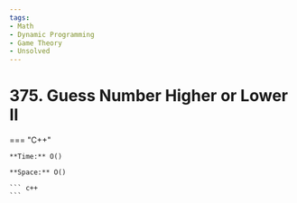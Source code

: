 ```yaml
---
tags:
- Math
- Dynamic Programming
- Game Theory
- Unsolved
---
```



# 375. Guess Number Higher or Lower II

=== "C++"

    **Time:** O()

    **Space:** O()

    ``` c++
    ```